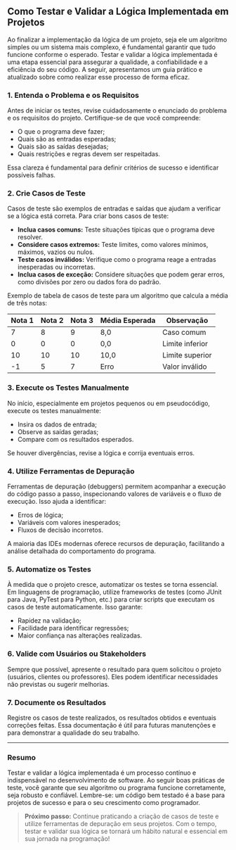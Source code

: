 ## Como Testar e Validar a Lógica Implementada em Projetos

Ao finalizar a implementação da lógica de um projeto, seja ele um algoritmo simples ou um sistema mais complexo, é fundamental garantir que tudo funcione conforme o esperado. Testar e validar a lógica implementada é uma etapa essencial para assegurar a qualidade, a confiabilidade e a eficiência do seu código. A seguir, apresentamos um guia prático e atualizado sobre como realizar esse processo de forma eficaz.

### 1. **Entenda o Problema e os Requisitos**

Antes de iniciar os testes, revise cuidadosamente o enunciado do problema e os requisitos do projeto. Certifique-se de que você compreende:

- O que o programa deve fazer;
- Quais são as entradas esperadas;
- Quais são as saídas desejadas;
- Quais restrições e regras devem ser respeitadas.

Essa clareza é fundamental para definir critérios de sucesso e identificar possíveis falhas.

### 2. **Crie Casos de Teste**

Casos de teste são exemplos de entradas e saídas que ajudam a verificar se a lógica está correta. Para criar bons casos de teste:

- **Inclua casos comuns:** Teste situações típicas que o programa deve resolver.
- **Considere casos extremos:** Teste limites, como valores mínimos, máximos, vazios ou nulos.
- **Teste casos inválidos:** Verifique como o programa reage a entradas inesperadas ou incorretas.
- **Inclua casos de exceção:** Considere situações que podem gerar erros, como divisões por zero ou dados fora do padrão.

Exemplo de tabela de casos de teste para um algoritmo que calcula a média de três notas:

| Nota 1 | Nota 2 | Nota 3 | Média Esperada | Observação         |
|--------|--------|--------|----------------|--------------------|
| 7      | 8      | 9      | 8,0            | Caso comum         |
| 0      | 0      | 0      | 0,0            | Limite inferior    |
| 10     | 10     | 10     | 10,0           | Limite superior    |
| -1     | 5      | 7      | Erro           | Valor inválido     |

### 3. **Execute os Testes Manualmente**

No início, especialmente em projetos pequenos ou em pseudocódigo, execute os testes manualmente:

- Insira os dados de entrada;
- Observe as saídas geradas;
- Compare com os resultados esperados.

Se houver divergências, revise a lógica e corrija eventuais erros.

### 4. **Utilize Ferramentas de Depuração**

Ferramentas de depuração (debuggers) permitem acompanhar a execução do código passo a passo, inspecionando valores de variáveis e o fluxo de execução. Isso ajuda a identificar:

- Erros de lógica;
- Variáveis com valores inesperados;
- Fluxos de decisão incorretos.

A maioria das IDEs modernas oferece recursos de depuração, facilitando a análise detalhada do comportamento do programa.

### 5. **Automatize os Testes**

À medida que o projeto cresce, automatizar os testes se torna essencial. Em linguagens de programação, utilize frameworks de testes (como JUnit para Java, PyTest para Python, etc.) para criar scripts que executam os casos de teste automaticamente. Isso garante:

- Rapidez na validação;
- Facilidade para identificar regressões;
- Maior confiança nas alterações realizadas.

### 6. **Valide com Usuários ou Stakeholders**

Sempre que possível, apresente o resultado para quem solicitou o projeto (usuários, clientes ou professores). Eles podem identificar necessidades não previstas ou sugerir melhorias.

### 7. **Documente os Resultados**

Registre os casos de teste realizados, os resultados obtidos e eventuais correções feitas. Essa documentação é útil para futuras manutenções e para demonstrar a qualidade do seu trabalho.

---

### **Resumo**

Testar e validar a lógica implementada é um processo contínuo e indispensável no desenvolvimento de software. Ao seguir boas práticas de teste, você garante que seu algoritmo ou programa funcione corretamente, seja robusto e confiável. Lembre-se: um código bem testado é a base para projetos de sucesso e para o seu crescimento como programador.

> **Próximo passo:** Continue praticando a criação de casos de teste e utilize ferramentas de depuração em seus projetos. Com o tempo, testar e validar sua lógica se tornará um hábito natural e essencial em sua jornada na programação!